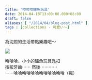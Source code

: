 ```yaml
---
title: '咬咬咬鱷魚玩具'
date: 2014-04-18T13:00:00.000+08:00
draft: false
aliases: [ "/2014/04/blog-post.html" ]
tags : [collections - 可愛い〜]
---
```


為沈悶的生活帶點樂趣吧～  

![](/images/crocodiledentistmini.jpg)

哈哈哈，小小的鱷魚玩具匙扣  
按按牙齒⋯⋯ 然後⋯⋯⋯⋯  
⋯⋯哈哈哈哈哈哈哈哈哈哈哈哈（瘋）
